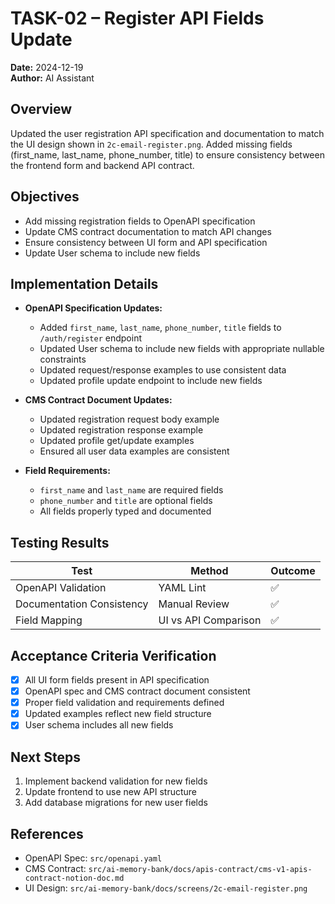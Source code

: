 # TASK-02 – Register API Fields Update

**Date:** 2024-12-19  
**Author:** AI Assistant  

## Overview
Updated the user registration API specification and documentation to match the UI design shown in `2c-email-register.png`. Added missing fields (first_name, last_name, phone_number, title) to ensure consistency between the frontend form and backend API contract.

## Objectives
- Add missing registration fields to OpenAPI specification  
- Update CMS contract documentation to match API changes  
- Ensure consistency between UI form and API specification  
- Update User schema to include new fields

## Implementation Details
- **OpenAPI Specification Updates:**
  - Added `first_name`, `last_name`, `phone_number`, `title` fields to `/auth/register` endpoint
  - Updated User schema to include new fields with appropriate nullable constraints
  - Updated request/response examples to use consistent data
  - Updated profile update endpoint to include new fields

- **CMS Contract Document Updates:**
  - Updated registration request body example
  - Updated registration response example 
  - Updated profile get/update examples
  - Ensured all user data examples are consistent

- **Field Requirements:**
  - `first_name` and `last_name` are required fields
  - `phone_number` and `title` are optional fields
  - All fields properly typed and documented

## Testing Results
| Test | Method | Outcome |
|------|--------|---------|
| OpenAPI Validation | YAML Lint | ✅ |
| Documentation Consistency | Manual Review | ✅ |
| Field Mapping | UI vs API Comparison | ✅ |

## Acceptance Criteria Verification
- [x] All UI form fields present in API specification  
- [x] OpenAPI spec and CMS contract document consistent  
- [x] Proper field validation and requirements defined  
- [x] Updated examples reflect new field structure  
- [x] User schema includes all new fields  

## Next Steps
1. Implement backend validation for new fields  
2. Update frontend to use new API structure  
3. Add database migrations for new user fields  

## References
- OpenAPI Spec: `src/openapi.yaml`  
- CMS Contract: `src/ai-memory-bank/docs/apis-contract/cms-v1-apis-contract-notion-doc.md`
- UI Design: `src/ai-memory-bank/docs/screens/2c-email-register.png`

